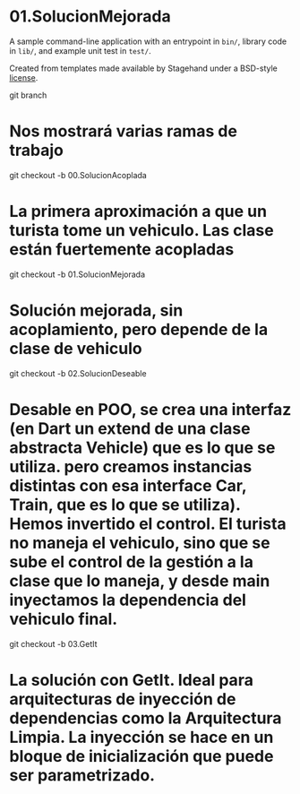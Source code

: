 # 01.SolucionMejorada

A sample command-line application with an entrypoint in `bin/`, library code
in `lib/`, and example unit test in `test/`.

Created from templates made available by Stagehand under a BSD-style
[license](https://github.com/dart-lang/stagehand/blob/master/LICENSE).

git branch
# Nos mostrará varias ramas de trabajo

git checkout -b 00.SolucionAcoplada
# La primera aproximación a que un turista tome un vehiculo. Las clase están fuertemente acopladas
git checkout -b 01.SolucionMejorada

# Solución mejorada, sin acoplamiento, pero depende de la clase de vehiculo

git checkout -b 02.SolucionDeseable
# Desable en POO, se crea una interfaz (en Dart un extend de una clase abstracta Vehicle) que es lo que se utiliza. pero creamos instancias distintas con esa interface Car, Train, que es lo que se utiliza). Hemos invertido el control. El turista no maneja el vehiculo, sino que se sube el control de la gestión a la clase que lo maneja, y desde main inyectamos la dependencia del vehiculo final.

git checkout -b 03.GetIt
# La solución con GetIt. Ideal para arquitecturas de inyección de dependencias como la Arquitectura Limpia. La inyección se hace en un bloque de inicialización que puede ser parametrizado.
